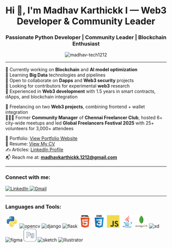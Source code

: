 <h1 align="center">Hi 👋, I'm Madhav Karthickk I — Web3 Developer & Community Leader</h1>
<h3 align="center">Passionate Python Developer | Community Leader | Blockchain Enthusiast</h3>

<p align="center">
  <img src="https://komarev.com/ghpvc/?username=madhav-tech1212&label=Profile%20views&color=0e75b6&style=flat" alt="madhav-tech1212" />
</p>

---

🔭 Currently working on **Blockchain** and **AI model optimization**  
🌱 Learning **Big Data** technologies and pipelines  
👯 Open to collaborate on **Dapps** and **Web3 security** projects  
🤝 Looking for contributors for experimental **web3** research  
🧠 Experienced in **Web3 development** with 1.5 years in smart contracts, dApps, and blockchain integration  

📌 Freelancing on two **Web3 projects**, combining frontend + wallet integration  
🧑‍🤝‍🧑 Former **Community Manager** of **Chennai Freelancer Club**, hosted 6+ city-wide meetups and led **Global Freelancers Festival 2025** with 25+ volunteers for 3,000+ attendees  

📂 Portfolio: [View Portfolio Website](https://madhav-tech1212.github.io/Portfolio/#home)  
📄 Resume: [View My CV](https://madhav-tech1212.github.io/Portfolio/Madhav%20Karthickk%20CV.pdf)  
✍️ Articles: [LinkedIn Profile](https://www.linkedin.com/in/madhavkarthickki/)  
📬 Reach me at: **madhavkarthickk.1212@gmail.com**

---

<h3 align="left">Connect with me:</h3>
<p align="left">
  <a href="https://www.linkedin.com/in/madhavkarthickki/" target="_blank">
    <img src="https://cdn.jsdelivr.net/npm/simple-icons@v3/icons/linkedin.svg" alt="LinkedIn" height="30" width="30" />
  </a>
  <a href="mailto:madhavkarthickk.1212@gmail.com" target="_blank">
    <img src="https://cdn.jsdelivr.net/npm/simple-icons@v3/icons/gmail.svg" alt="Gmail" height="30" width="30" />
  </a>
</p>

---

<h3 align="left">Languages and Tools:</h3>
<p align="left">
  <img src="https://raw.githubusercontent.com/devicons/devicon/master/icons/python/python-original.svg" alt="python" width="40" height="40"/>
  <img src="https://www.vectorlogo.zone/logos/opencv/opencv-icon.svg" alt="opencv" width="40" height="40"/>
  <img src="https://cdn.worldvectorlogo.com/logos/django.svg" alt="django" width="40" height="40"/>
  <img src="https://www.vectorlogo.zone/logos/pocoo_flask/pocoo_flask-icon.svg" alt="flask" width="40" height="40"/>
  <img src="https://raw.githubusercontent.com/devicons/devicon/master/icons/html5/html5-original-wordmark.svg" alt="html5" width="40" height="40"/>
  <img src="https://raw.githubusercontent.com/devicons/devicon/master/icons/css3/css3-original-wordmark.svg" alt="css3" width="40" height="40"/>
  <img src="https://raw.githubusercontent.com/devicons/devicon/master/icons/javascript/javascript-original.svg" alt="javascript" width="40" height="40"/>
  <img src="https://raw.githubusercontent.com/devicons/devicon/master/icons/java/java-original.svg" alt="java" width="40" height="40"/>
  <img src="https://raw.githubusercontent.com/devicons/devicon/master/icons/mongodb/mongodb-original-wordmark.svg" alt="mongodb" width="40" height="40"/>
  <img src="https://cdn.worldvectorlogo.com/logos/adobe-xd.svg" alt="xd" width="40" height="40"/>
  <img src="https://www.vectorlogo.zone/logos/figma/figma-icon.svg" alt="figma" width="40" height="40"/>
  <img src="https://raw.githubusercontent.com/devicons/devicon/master/icons/photoshop/photoshop-line.svg" alt="photoshop" width="40" height="40"/>
  <img src="https://www.vectorlogo.zone/logos/sketchapp/sketchapp-icon.svg" alt="sketch" width="40" height="40"/>
  <img src="https://www.vectorlogo.zone/logos/adobe_illustrator/adobe_illustrator-icon.svg" alt="illustrator" width="40" height="40"/>
</p>
